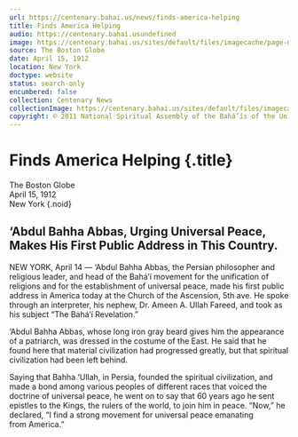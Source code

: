 ```yaml
---
url: https://centenary.bahai.us/news/finds-america-helping
title: Finds America Helping
audio: https://centenary.bahai.usundefined
image: https://centenary.bahai.us/sites/default/files/imagecache/page-main-image/images/press_clippings/1912-04-15%2CThe%20Boston%20Globe%2CFinds%20America%20Helping.png
source: The Boston Globe
date: April 15, 1912
location: New York
doctype: website
status: search-only
encumbered: false
collection: Centenary News
collectionImage: https://centenary.bahai.us/sites/default/files/imagecache/theme-image/main_image/abdulbaha-overview-small_0.jpg
copyright: © 2011 National Spiritual Assembly of the Bahá’ís of the United States
---
```



# Finds America Helping {.title}

The Boston Globe  
April 15, 1912  
New York
{.noid}  



## ‘Abdul Bahha Abbas, Urging Universal Peace, Makes His First Public Address in This Country.

NEW YORK, April 14 — ‘Abdul Bahha Abbas, the Persian philosopher and religious leader, and head of the Bahá’í movement for the unification of religions and for the establishment of universal peace, made his first public address in America today at the Church of the Ascension, 5th ave. He spoke through an interpreter, his nephew, Dr. Ameen A. Ullah Fareed, and took as his subject “The Bahá’í Revelation.”

‘Abdul Bahha Abbas, whose long iron gray beard gives him the appearance of a patriarch, was dressed in the costume of the East. He said that he found here that material civilization had progressed greatly, but that spiritual civilization had been left behind.

Saying that Bahha ‘Ullah, in Persia, founded the spiritual civilization, and made a bond among various peoples of different races that voiced the doctrine of universal peace, he went on to say that 60 years ago he sent epistles to the Kings, the rulers of the world, to join him in peace. “Now,” he declared, “I find a strong movement for universal peace emanating from America.”